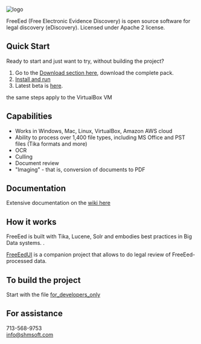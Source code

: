 ![logo](http://shmsoft.com/images/shmsoft.png)

FreeEed (Free Electronic Evidence Discovery) is open source software for legal discovery (eDiscovery). Licensed under Apache 2 license.

## Quick Start

Ready to start and just want to try, without building the project?

1. Go to the [Download section here](http://freeeed.org/index.php/download), download the complete pack.
2. [Install and run](https://github.com/shmsoft/FreeEed/wiki/FreeEed-Installation)
3. Latest beta is [here](https://shmsoft.s3.amazonaws.com/releases/freeeed_complete_pack-9.1.2.zip).

the same steps apply to the VirtualBox VM

## Capabilities

* Works in Windows, Mac, Linux, VirtualBox, Amazon AWS cloud
* Ability to process over 1,400 file types, including MS Office and PST files (Tika formats and more)
* OCR
* Culling
* Document review
* "Imaging" - that is, conversion of documents to PDF

## Documentation

Extensive documentation on the [wiki here](https://github.com/markkerzner/FreeEed/wiki)

## How it works

FreeEed is built with Tika, Lucene, Solr and embodies best practices in Big Data systems. .

[FreeEedUI](https://github.com/markkerzner/FreeEedUI) is a companion project that allows to do legal review of FreeEed-processed data. 

## To build the project

Start with the file [for_developers_only](https://github.com/markkerzner/FreeEed/blob/master/freeeed-processing/for_developers_only)
## For assistance

713-568-9753  
info@shmsoft.com
